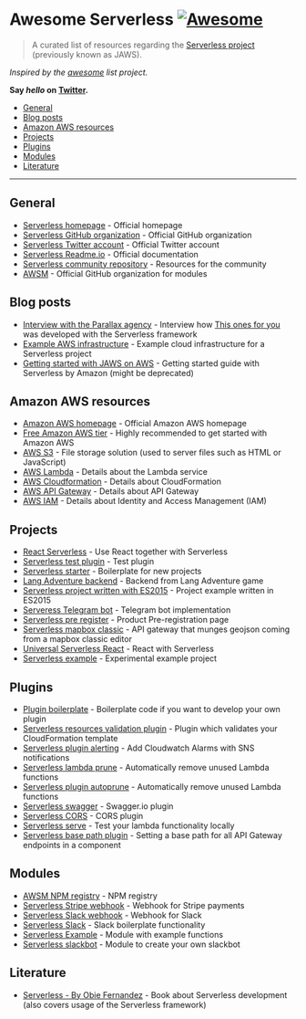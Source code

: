 # Awesome Serverless [![Awesome](https://cdn.rawgit.com/sindresorhus/awesome/d7305f38d29fed78fa85652e3a63e154dd8e8829/media/badge.svg)](https://github.com/sindresorhus/awesome)

> A curated list of resources regarding the [Serverless project](https://github.com/serverless) (previously known as JAWS).

*Inspired by the [awesome](https://github.com/sindresorhus/awesome) list project.*

**Say *hello* on [Twitter](https://twitter.com/pmmuens).**

- [General](#general)
- [Blog posts](#blog-posts)
- [Amazon AWS resources](#amazon-aws-resources)
- [Projects](#projects)
- [Plugins](#plugins)
- [Modules](#modules)
- [Literature](#literature)

---

## General

- [Serverless homepage](http://serverless.com) - Official homepage
- [Serverless GitHub organization](http://github.com/serverless) - Official GitHub organization
- [Serverless Twitter account](https://twitter.com/goserverless) - Official Twitter account
- [Serverless Readme.io](https://serverless.readme.io) - Official documentation
- [Serverless community repository](https://github.com/serverless/serverless-community) - Resources for the community
- [AWSM](https://github.com/awsm-org/awsm) - Official GitHub organization for modules

## Blog posts

- [Interview with the Parallax agency](https://serverlesscode.com/post/david-guetta-online-recording-with-lambda) - Interview how [This ones for you](http://thisonesforyou.com) was developed with the Serverless framework
- [Example AWS infrastructure](https://serverlesscode.com/images/guetta_article/image04.png) - Example cloud infrastructure for a Serverless project
- [Getting started with JAWS on AWS](https://aws.amazon.com/de/blogs/compute/getting-started-with-jaws-on-amazon-web-services/) - Getting started guide with Serverless by Amazon (might be deprecated)


## Amazon AWS resources

- [Amazon AWS homepage](http://aws.amazon.com) - Official Amazon AWS homepage
- [Free Amazon AWS tier](http://aws.amazon.com/free) - Highly recommended to get started with Amazon AWS
- [AWS S3](https://aws.amazon.com/s3) - File storage solution (used to server files such as HTML or JavaScript)
- [AWS Lambda](https://aws.amazon.com/lambda/details) - Details about the Lambda service
- [AWS Cloudformation](https://aws.amazon.com/cloudformation/) - Details about CloudFormation
- [AWS API Gateway](https://aws.amazon.com/api-gateway/) - Details about API Gateway
- [AWS IAM](https://aws.amazon.com/iam/) - Details about Identity and Access Management (IAM)

## Projects

- [React Serverless](https://github.com/hiromoon/react-serverless) - Use React together with Serverless
- [Serverless test plugin](https://github.com/arabold/serverless-test-plugin) - Test plugin
- [Serverless starter](https://github.com/serverless/serverless-starter) - Boilerplate for new projects
- [Lang Adventure backend](https://github.com/jonatasschagas/langadventurebackend) - Backend from Lang Adventure game
- [Serverless project written with ES2015](https://github.com/mpppk/serverless-project-written-in-es2015) - Project example written in ES2015
- [Serveress Telegram bot](https://github.com/minibikini/serverless-telegram-bot) - Telegram bot implementation
- [Serverless pre register](https://github.com/agentmilindu/Serverless-Pre-Register) - Product Pre-registration page
- [Serverless mapbox classic](https://github.com/LukeSwart/serverless-mapbox-classic) - API gateway that munges geojson coming from a mapbox classic editor
- [Universal Serverless React](https://github.com/jstrutz/universal-serverless-react) - React with Serverless
- [Serverless example](https://github.com/iblue/serverless-example) - Experimental example project

## Plugins

- [Plugin boilerplate](https://github.com/serverless/serverless-plugin-boilerplate) - Boilerplate code if you want to develop your own plugin
- [Serverless resources validation plugin](https://github.com/tmilewski/serverless-resources-validation-plugin) - Plugin which validates your CloudFormation template
- [Serverless plugin alerting](https://github.com/martinlindenberg/serverless-plugin-alerting) - Add Cloudwatch Alarms with SNS notifications
- [Serverless lambda prune](https://github.com/Nopik/serverless-lambda-prune-plugin) - Automatically remove unused Lambda functions
- [Serverless plugin autoprune](https://github.com/kennu/serverless-plugin-autoprune) - Automatically remove unused Lambda functions
- [Serverless swagger](https://github.com/marklawlor/serverless-swagger) - Swagger.io plugin
- [Serverless CORS](https://github.com/joostfarla/serverless-cors-plugin) - CORS plugin
- [Serverless serve](https://github.com/Nopik/serverless-serve) - Test your lambda functionality locally
- [Serverless base path plugin](https://github.com/daffinity/serverless-base-path-plugin) - Setting a base path for all API Gateway endpoints in a component

## Modules

- [AWSM NPM registry](https://github.com/Inbot/awsm-npm-registry) - NPM registry
- [Serverless Stripe webhook](https://github.com/eahefnawy/serverless-stripe-webhook) - Webhook for Stripe payments
- [Serverless Slack webhook](https://github.com/eahefnawy/serverless-slack-webhook) - Webhook for Slack
- [Serverless Slack](https://github.com/serverless/serverless-slack) - Slack boilerplate functionality
- [Serverless Example](https://github.com/remicastaing/serverless-examples) - Module with example functions
- [Serverless slackbot](https://github.com/serverless/serverless-slackbot) - Module to create your own slackbot

## Literature

- [Serverless - By Obie Fernandez](https://leanpub.com/serverless) - Book about Serverless development (also covers usage of the Serverless framework)
